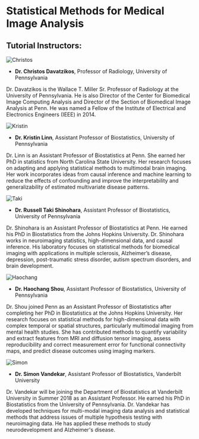 # Statistical Methods for Medical Image Analysis

## Tutorial Instructors:

![Christos](https://github.com/kalinn/MICCAI-2018/tree/master/images/christos.jpg "Christos")

- **Dr. Christos Davatzikos**, Professor of Radiology, University of Pennsylvania

Dr. Davatzikos is the Wallace T. Miller Sr. Professor of Radiology at the University of Pennsylvania. He is also Director of the Center for Biomedical Image Computing Analysis and Director of the Section of Biomedical Image Analysis at Penn. He was named a Fellow of the Institute of Electrical and Electronics Engineers (IEEE) in 2014.

![Kristin](https://github.com/kalinn/MICCAI-2018/tree/master/images/kristin.png "Kristin")

- **Dr. Kristin Linn**, Assistant Professor of Biostatistics, University of Pennsylvania

Dr. Linn is an Assistant Professor of Biostatistics at Penn. She earned her PhD in statistics from North Carolina State University. Her research focuses on adapting and applying statistical methods to multimodal brain imaging. Her work incorporates ideas from causal inference and machine learning to reduce the effects of confounding and improve the interpretability and generalizability of estimated multivariate disease patterns.

![Taki](https://github.com/kalinn/MICCAI-2018/tree/master/images/taki.jpg "Taki")

- **Dr. Russell Taki Shinohara**, Assistant Professor of Biostatistics, University of Pennsylvania

Dr. Shinohara is an Assistant Professor of Biostatistics at Penn. He earned his PhD in Biostatistics from the Johns Hopkins University.  Dr. Shinohara works in neuroimaging statistics, high-dimensional data, and causal inference. His laboratory focuses on statistical methods for biomedical imaging with applications in multiple sclerosis, Alzheimer’s disease, depression, post-traumatic stress disorder, autism spectrum disorders, and brain development. 

![Haochang](https://github.com/kalinn/MICCAI-2018/tree/master/images/haochang.jpg "Haochang")

- **Dr. Haochang Shou**, Assistant Professor of Biostatistics, University of Pennsylvania

Dr. Shou joined Penn as an Assistant Professor of Biostatistics after completing her PhD in Biostatistics at the Johns Hopkins University. Her research focuses on statistical methods for high-dimensional data with complex temporal or spatial structures, particularly multimodal imaging from mental health studies. She has contributed methods to quantify variability and extract features from MRI and diffusion tensor imaging, assess reproducibility and correct measurement error for functional connectivity maps, and predict disease outcomes using imaging markers.

![Simon](https://github.com/kalinn/MICCAI-2018/tree/master/images/simon.jpg "Simon")

- **Dr. Simon Vandekar**, Assistant Professor of Biostatistics, Vanderbilt University

Dr. Vandekar will be joining the Department of Biostatistics at Vanderbilt University in Summer 2018 as an Assistant Professor. He earned his PhD in Biostatistics from the University of Pennsylvania. Dr. Vandekar has developed techniques for multi-modal imaging data analysis and statistical methods that address issues of multiple hypothesis testing with neuroimaging data. He has applied these methods to study neurodevelopment and Alzheimer's disease.

